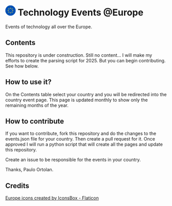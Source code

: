 # ![Europe](flags/european-union.png "Europe") Technology Events @Europe

Events of technology all over the Europe.

## Contents

This repository is under construction. Still no content... I will make my efforts to create the parsing script for 2025. But you can begin contributing. See how below.

## How to use it?

On the Contents table select your country and you will be redirected into the country event page. This page is updated monthly to show only the remaining months of the year.

## How to contribute

If you want to contribute, fork this repository and do the changes to the events.json file for your country. Then create a pull request for it. Once approved I will run a python script that will create all the pages and update this repository.

Create an issue to be responsible for the events in your country.

Thanks, Paulo Ortolan.

## Credits

<a href="https://www.flaticon.com/free-icons/europe" title="europe icons">Europe icons created by IconsBox - Flaticon</a>
